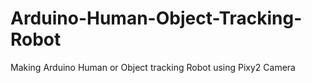 # Arduino-Human-Object-Tracking-Robot
Making Arduino Human or Object tracking Robot using Pixy2 Camera
